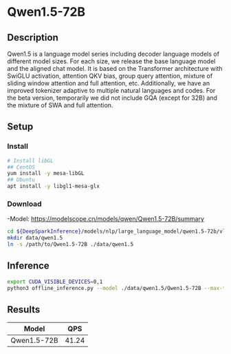 # Qwen1.5-72B

## Description

Qwen1.5 is a language model series including decoder language models of different model sizes. For each size, we release the base language model and the aligned chat model. It is based on the Transformer architecture with SwiGLU activation, attention QKV bias, group query attention, mixture of sliding window attention and full attention, etc. Additionally, we have an improved tokenizer adaptive to multiple natural languages and codes. For the beta version, temporarily we did not include GQA (except for 32B) and the mixture of SWA and full attention.

## Setup

### Install

```bash
# Install libGL
## CentOS
yum install -y mesa-libGL
## Ubuntu
apt install -y libgl1-mesa-glx
```

### Download

-Model: <https://modelscope.cn/models/qwen/Qwen1.5-72B/summary>

```bash
cd ${DeepSparkInference}/models/nlp/large_language_model/qwen1.5-72b/vllm
mkdir data/qwen1.5
ln -s /path/to/Qwen1.5-72B ./data/qwen1.5
```

## Inference

```bash
export CUDA_VISIBLE_DEVICES=0,1
python3 offline_inference.py --model ./data/qwen1.5/Qwen1.5-72B --max-tokens 256 -tp 2 --temperature 0.0 --max-model-len 3096
```

## Results

| Model      | QPS   |
| ---------- | ----- |
| Qwen1.5-72B| 41.24 |

